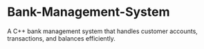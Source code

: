 # Bank-Management-System
A C++ bank management system that handles customer accounts, transactions, and balances efficiently.
